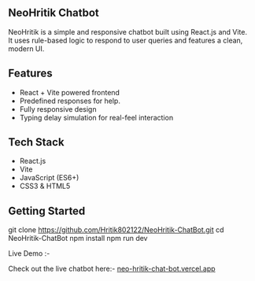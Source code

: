 ## NeoHritik Chatbot

NeoHritik is a simple and responsive chatbot built using React.js and Vite.  
It uses rule-based logic to respond to user queries and features a clean, modern UI.

## Features
- React + Vite powered frontend
- Predefined responses for help.
- Fully responsive design
- Typing delay simulation for real-feel interaction

## Tech Stack
- React.js
- Vite
- JavaScript (ES6+)
- CSS3 & HTML5

## Getting Started

git clone https://github.com/Hritik802122/NeoHritik-ChatBot.git
cd NeoHritik-ChatBot
npm install
npm run dev

 Live Demo :-

Check out the live chatbot here:- [neo-hritik-chat-bot.vercel.app](https://neo-hritik-chat-bot.vercel.app)

